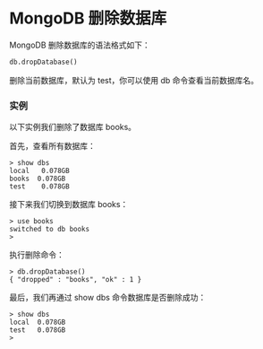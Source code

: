 # MongoDB 删除数据库

MongoDB 删除数据库的语法格式如下：

```sql
db.dropDatabase()
```

删除当前数据库，默认为 test，你可以使用 db 命令查看当前数据库名。

### 实例

以下实例我们删除了数据库 books。

首先，查看所有数据库：

```
> show dbs
local   0.078GB
books  0.078GB
test    0.078GB
```

接下来我们切换到数据库 books：

```
> use books
switched to db books
> 
```

执行删除命令：

```
> db.dropDatabase()
{ "dropped" : "books", "ok" : 1 }
```

最后，我们再通过 show dbs 命令数据库是否删除成功：

```
> show dbs
local  0.078GB
test   0.078GB
> 
```

 